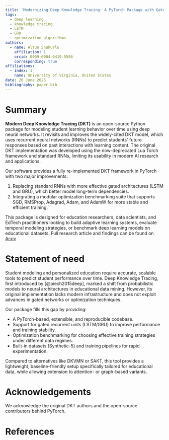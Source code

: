 ```yaml
---
title: 'Modernizing Deep Knowledge Tracing: A PyTorch Package with Gated Architectures and Adaptive Optimization'
tags:
  - deep learning
  - knowledge tracing
  - LSTM
  - GRU
  - optimization algorithms
authors:
  - name: Altun Shukurlu
    affiliation: 1
    orcid: 0009-0004-0419-5586
    corresponding: true
affiliations:
  - index: 1
    name: University of Virginia, United States
date: 20 June 2025
bibliography: paper.bib
---
```


# Summary

**Modern Deep Knowledge Tracing (DKT)** is an open-source Python package for modeling student learning behavior over time using deep neural networks. It revisits and improves the widely-cited DKT model, which uses recurrent neural networks (RNNs) to predict students' future responses based on past interactions with learning content. The original DKT implementation was developed using the now-deprecated Lua Torch framework and standard RNNs, limiting its usability in modern AI research and applications.

Our software provides a fully re-implemented DKT framework in PyTorch with two major improvements:
1. Replacing standard RNNs with more effective gated architectures (LSTM and GRU), which better model long-term dependencies.
2. Integrating a modular optimization benchmarking suite that supports SGD, RMSProp, Adagrad, Adam, and AdamW for more stable and efficient training.

This package is designed for education researchers, data scientists, and EdTech practitioners looking to build adaptive learning systems, evaluate temporal modeling strategies, or benchmark deep learning models on educational datasets. Full research article and findings can be found on [Arxiv](https://arxiv.org/abs/2504.20070)

# Statement of need

Student modeling and personalized education require accurate, scalable tools to predict student performance over time. Deep Knowledge Tracing, first introduced by [@piech2015deep], marked a shift from probabilistic models to neural architectures in educational data mining. However, its original implementation lacks modern infrastructure and does not exploit advances in gated networks or optimization techniques.

Our package fills this gap by providing:
- A PyTorch-based, extensible, and reproducible codebase.
- Support for gated recurrent units (LSTM/GRU) to improve performance and training stability.
- Optimization benchmarking for choosing effective training strategies under different data regimes.
- Built-in datasets (Synthetic-5) and training pipelines for rapid experimentation.

Compared to alternatives like DKVMN or SAKT, this tool provides a lightweight, baseline-friendly setup specifically tailored for educational data, while allowing extension to attention- or graph-based variants.

# Acknowledgements

We acknowledge the original DKT authors and the open-source contributors behind PyTorch.

# References

